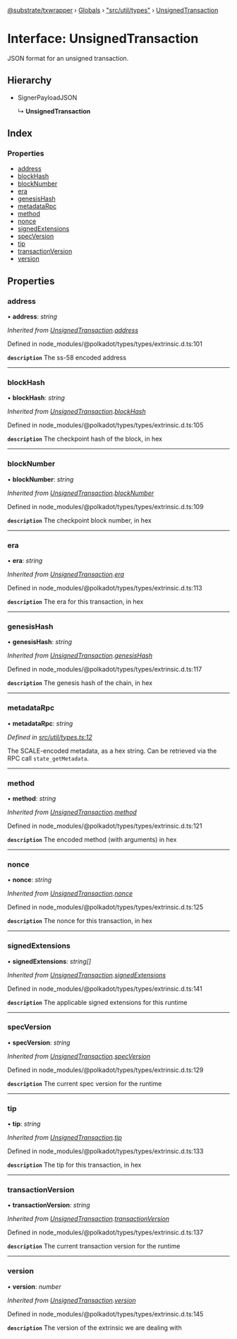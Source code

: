 [@substrate/txwrapper](../README.md) › [Globals](../globals.md) › ["src/util/types"](../modules/_src_util_types_.md) › [UnsignedTransaction](_src_util_types_.unsignedtransaction.md)

# Interface: UnsignedTransaction

JSON format for an unsigned transaction.

## Hierarchy

* SignerPayloadJSON

  ↳ **UnsignedTransaction**

## Index

### Properties

* [address](_src_util_types_.unsignedtransaction.md#address)
* [blockHash](_src_util_types_.unsignedtransaction.md#blockhash)
* [blockNumber](_src_util_types_.unsignedtransaction.md#blocknumber)
* [era](_src_util_types_.unsignedtransaction.md#era)
* [genesisHash](_src_util_types_.unsignedtransaction.md#genesishash)
* [metadataRpc](_src_util_types_.unsignedtransaction.md#metadatarpc)
* [method](_src_util_types_.unsignedtransaction.md#method)
* [nonce](_src_util_types_.unsignedtransaction.md#nonce)
* [signedExtensions](_src_util_types_.unsignedtransaction.md#signedextensions)
* [specVersion](_src_util_types_.unsignedtransaction.md#specversion)
* [tip](_src_util_types_.unsignedtransaction.md#tip)
* [transactionVersion](_src_util_types_.unsignedtransaction.md#transactionversion)
* [version](_src_util_types_.unsignedtransaction.md#version)

## Properties

###  address

• **address**: *string*

*Inherited from [UnsignedTransaction](_src_util_types_.unsignedtransaction.md).[address](_src_util_types_.unsignedtransaction.md#address)*

Defined in node_modules/@polkadot/types/types/extrinsic.d.ts:101

**`description`** The ss-58 encoded address

___

###  blockHash

• **blockHash**: *string*

*Inherited from [UnsignedTransaction](_src_util_types_.unsignedtransaction.md).[blockHash](_src_util_types_.unsignedtransaction.md#blockhash)*

Defined in node_modules/@polkadot/types/types/extrinsic.d.ts:105

**`description`** The checkpoint hash of the block, in hex

___

###  blockNumber

• **blockNumber**: *string*

*Inherited from [UnsignedTransaction](_src_util_types_.unsignedtransaction.md).[blockNumber](_src_util_types_.unsignedtransaction.md#blocknumber)*

Defined in node_modules/@polkadot/types/types/extrinsic.d.ts:109

**`description`** The checkpoint block number, in hex

___

###  era

• **era**: *string*

*Inherited from [UnsignedTransaction](_src_util_types_.unsignedtransaction.md).[era](_src_util_types_.unsignedtransaction.md#era)*

Defined in node_modules/@polkadot/types/types/extrinsic.d.ts:113

**`description`** The era for this transaction, in hex

___

###  genesisHash

• **genesisHash**: *string*

*Inherited from [UnsignedTransaction](_src_util_types_.unsignedtransaction.md).[genesisHash](_src_util_types_.unsignedtransaction.md#genesishash)*

Defined in node_modules/@polkadot/types/types/extrinsic.d.ts:117

**`description`** The genesis hash of the chain, in hex

___

###  metadataRpc

• **metadataRpc**: *string*

*Defined in [src/util/types.ts:12](https://github.com/paritytech/txwrapper/blob/6ef1ba4/src/util/types.ts#L12)*

The SCALE-encoded metadata, as a hex string. Can be retrieved via the RPC
call `state_getMetadata`.

___

###  method

• **method**: *string*

*Inherited from [UnsignedTransaction](_src_util_types_.unsignedtransaction.md).[method](_src_util_types_.unsignedtransaction.md#method)*

Defined in node_modules/@polkadot/types/types/extrinsic.d.ts:121

**`description`** The encoded method (with arguments) in hex

___

###  nonce

• **nonce**: *string*

*Inherited from [UnsignedTransaction](_src_util_types_.unsignedtransaction.md).[nonce](_src_util_types_.unsignedtransaction.md#nonce)*

Defined in node_modules/@polkadot/types/types/extrinsic.d.ts:125

**`description`** The nonce for this transaction, in hex

___

###  signedExtensions

• **signedExtensions**: *string[]*

*Inherited from [UnsignedTransaction](_src_util_types_.unsignedtransaction.md).[signedExtensions](_src_util_types_.unsignedtransaction.md#signedextensions)*

Defined in node_modules/@polkadot/types/types/extrinsic.d.ts:141

**`description`** The applicable signed extensions for this runtime

___

###  specVersion

• **specVersion**: *string*

*Inherited from [UnsignedTransaction](_src_util_types_.unsignedtransaction.md).[specVersion](_src_util_types_.unsignedtransaction.md#specversion)*

Defined in node_modules/@polkadot/types/types/extrinsic.d.ts:129

**`description`** The current spec version for the runtime

___

###  tip

• **tip**: *string*

*Inherited from [UnsignedTransaction](_src_util_types_.unsignedtransaction.md).[tip](_src_util_types_.unsignedtransaction.md#tip)*

Defined in node_modules/@polkadot/types/types/extrinsic.d.ts:133

**`description`** The tip for this transaction, in hex

___

###  transactionVersion

• **transactionVersion**: *string*

*Inherited from [UnsignedTransaction](_src_util_types_.unsignedtransaction.md).[transactionVersion](_src_util_types_.unsignedtransaction.md#transactionversion)*

Defined in node_modules/@polkadot/types/types/extrinsic.d.ts:137

**`description`** The current transaction version for the runtime

___

###  version

• **version**: *number*

*Inherited from [UnsignedTransaction](_src_util_types_.unsignedtransaction.md).[version](_src_util_types_.unsignedtransaction.md#version)*

Defined in node_modules/@polkadot/types/types/extrinsic.d.ts:145

**`description`** The version of the extrinsic we are dealing with
